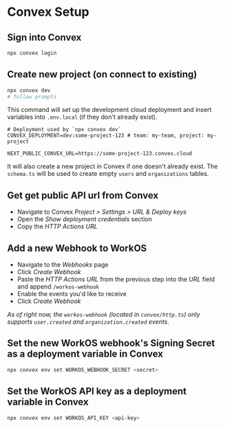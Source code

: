 # Convex Setup

## Sign into Convex

```bash
npx convex login
```

## Create new project (on connect to existing)

```bash
npx convex dev
# follow prompts
```

This command will set up the development cloud deployment and insert variables into `.env.local` (if they don't already exist).

```env title=".env.local"
# Deployment used by `npx convex dev`
CONVEX_DEPLOYMENT=dev:some-project-123 # team: my-team, project: my-project

NEXT_PUBLIC_CONVEX_URL=https://some-project-123.convex.cloud
```

It will also create a new project in Convex if one doesn't already exist.
The `schema.ts` will be used to create empty `users` and `organizations` tables.

## Get get public API url from Convex

- Navigate to Convex _Project > Settings > URL & Deploy keys_
- Open the _Show deployment credentials_ section
- Copy the _HTTP Actions URL_

## Add a new Webhook to WorkOS

- Navigate to the _Webhooks_ page
- Click _Create Webhook_
- Paste the _HTTP Actions URL_ from the previous step into the _URL_ field and append `/workos-webhook`
- Enable the events you'd like to receive
- Click _Create Webhook_

_As of right now, the `workos-webhook` (located in `convex/http.ts`) only supports `user.created` and `organization.created` events._

## Set the new WorkOS webhook's Signing Secret as a deployment variable in Convex

```bash
npx convex env set WORKOS_WEBHOOK_SECRET <secret>
```

## Set the WorkOS API key as a deployment variable in Convex

```bash
npx convex env set WORKOS_API_KEY <api-key>
```
